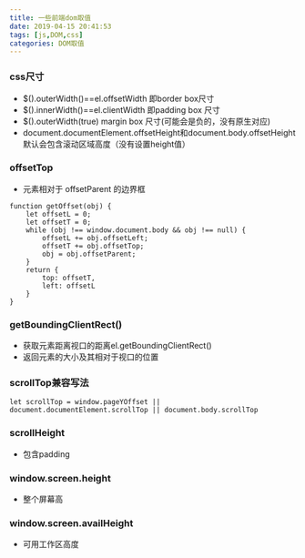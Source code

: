 ```yaml
---
title: 一些前端dom取值
date: 2019-04-15 20:41:53
tags: [js,DOM,css]
categories: DOM取值
---
```



### css尺寸

- $().outerWidth()==el.offsetWidth 即border box尺寸
- $().innerWidth()==el.clientWidth 即padding box 尺寸
- $().outerWidth(true) margin box 尺寸(可能会是负的，没有原生对应)
- document.documentElement.offsetHeight和document.body.offsetHeight默认会包含滚动区域高度（没有设置height值）

### offsetTop

- 元素相对于 offsetParent 的边界框

```
function getOffset(obj) {
    let offsetL = 0;
    let offsetT = 0;
    while (obj !== window.document.body && obj !== null) {
        offsetL += obj.offsetLeft;
        offsetT += obj.offsetTop;
        obj = obj.offsetParent;
    }
    return {
        top: offsetT,
        left: offsetL
    }
}
```

### getBoundingClientRect()

- 获取元素距离视口的距离el.getBoundingClientRect()
- 返回元素的大小及其相对于视口的位置

### scrollTop兼容写法

```
let scrollTop = window.pageYOffset || document.documentElement.scrollTop || document.body.scrollTop
```

### scrollHeight

- 包含padding

### window.screen.height

- 整个屏幕高

### window.screen.availHeight

- 可用工作区高度
